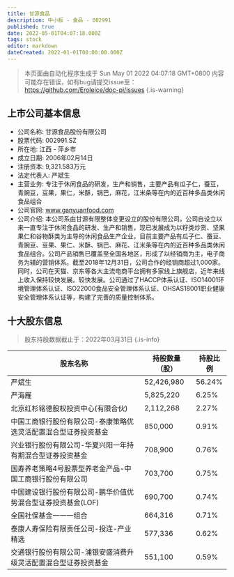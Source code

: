 ```yaml
---
title: 甘源食品
description: 中小板 - 食品 - 002991
published: true
date: 2022-05-01T04:07:18.000Z
tags: stock
editor: markdown
dateCreated: 2022-01-01T00:00:00.000Z
---
```


> 本页面由自动化程序生成于 Sun May 01 2022 04:07:18 GMT+0800
> 内容可能存在错误，如有bug请提交issue至：https://github.com/Eroleice/doc-pi/issues
{.is-warning}

## 上市公司基本信息
- 公司名称: 甘源食品股份有限公司
- 股票代码: 002991.SZ
- 所在地: 江西 - 萍乡市
- 成立日期: 2006年02月14日
- 注册资本: 9,321.583万元
- 法定代表人: 严斌生
- 主营业务: 专注于休闲食品的研发，生产和销售，主要产品有瓜子仁，蚕豆，青豌豆，豆果，果仁，米酥，锅巴，麻花，江米条等在内的近百种多品类休闲食品组合
- 公司官网: www.ganyuanfood.com
- 公司介绍: 本公司系由甘源有限整体变更设立的股份有限公司。公司自设立以来一直专注于休闲食品的研发、生产和销售，现已发展成为以籽类炒货、坚果果仁和谷物酥类为主导的休闲食品生产企业，目前主要产品有瓜子仁、蚕豆、青豌豆、豆果、果仁、米酥、锅巴、麻花、江米条等在内的近百种多品类休闲食品组合。公司产品销售已覆盖至全国各地区，形成了以经销商为主，电子商务为辅的营销体系。截至2018年12月31日，公司合作的经销商超过1,000家。同时，公司在天猫、京东等各大主流电商平台拥有多家线上旗舰店，近年来线上收入保持较快发展。较快发展。公司通过了HACCP体系认证、ISO14001环境管理体系认证、ISO22000食品安全管理体系认证、OHSAS18001职业健康安全管理体系认证等，构建了完善的质量控制体系。


## 十大股东信息
> 股东持股数据截止于：2022年03月31日
{.is-info}

| 股东名称 | 持股数量（股） | 持股比例 |
| --- | --- | --- |
| 严斌生 | 52,426,980 | 56.24% |
| 严海雁 | 5,825,220 | 6.25% |
| 北京红杉铭德股权投资中心(有限合伙) | 2,112,268 | 2.27% |
| 中国工商银行股份有限公司-泰康策略优选灵活配置混合型证券投资基金 | 850,000 | 0.91% |
| 兴业银行股份有限公司-华夏兴阳一年持有期混合型证券投资基金 | 708,900 | 0.76% |
| 国寿养老策略4号股票型养老金产品-中国工商银行股份有限公司 | 703,700 | 0.75% |
| 中国建设银行股份有限公司-鹏华价值优势混合型证券投资基金(LOF) | 690,700 | 0.74% |
| 全国社保基金一一一组合 | 664,316 | 0.71% |
| 泰康人寿保险有限责任公司-投连-产业精选 | 577,336 | 0.62% |
| 交通银行股份有限公司-浦银安盛消费升级灵活配置混合型证券投资基金 | 551,100 | 0.59% |





